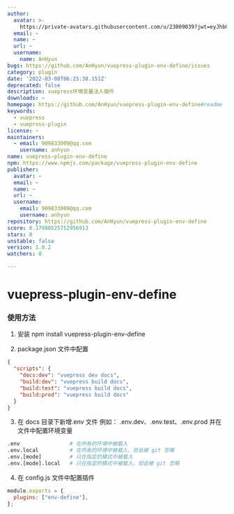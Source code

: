 ```yaml
---
author:
  avatar: >-
    https://private-avatars.githubusercontent.com/u/23009039?jwt=eyJhbGciOiJIUzI1NiIsInR5cCI6IkpXVCJ9.eyJpc3MiOiJnaXRodWIuY29tIiwiYXVkIjoicmF3LmdpdGh1YnVzZXJjb250ZW50LmNvbSIsImtleSI6ImtleTEiLCJleHAiOjE3MzQ2NzQxNjAsIm5iZiI6MTczNDY3Mjk2MCwicGF0aCI6Ii91LzIzMDA5MDM5In0.TK0eB6GOoc36w8cvsbiT75sfxXyDdBBuwbYNOLnMsUU&v=4
  email: ~
  name: ~
  url: ~
  username:
    name: AnHyun
bugs: https://github.com/AnHyun/vuepress-plugin-env-define/issues
category: plugin
date: '2022-03-08T06:25:38.151Z'
deprecated: false
description: vuepress环境变量注入插件
downloads: ~
homepage: https://github.com/AnHyun/vuepress-plugin-env-define#readme
keywords:
  - vuepress
  - vuepress-plugin
license: ~
maintainers:
  - email: 909833009@qq.com
    username: anhyun
name: vuepress-plugin-env-define
npm: https://www.npmjs.com/package/vuepress-plugin-env-define
publisher:
  avatar: ~
  email: ~
  name: ~
  url: ~
  username:
    email: 909833009@qq.com
    username: anhyun
repository: https://github.com/AnHyun/vuepress-plugin-env-define
score: 0.17980525752956913
stars: 0
unstable: false
version: 1.0.2
watchers: 0

---
```


# vuepress-plugin-env-define

### 使用方法

1. 安装
   npm install vuepress-plugin-env-define

2. package.json 文件中配置

```json
{
  "scripts": {
    "docs:dev": "vuepress dev docs",
    "build:dev": "vuepress build docs",
    "build:test": "vuepress build docs",
    "build:prod": "vuepress build docs"
  }
}
```

3. 在 docs 目录下新增.env 文件
   例如： .env.dev、.env.test、.env.prod 并在文件中配置环境变量

```sh
.env                # 在所有的环境中被载入
.env.local          # 在所有的环境中被载入，但会被 git 忽略
.env.[mode]         # 只在指定的模式中被载入
.env.[mode].local   # 只在指定的模式中被载入，但会被 git 忽略
```

4. 在 config.js 文件中配置插件

```js
module.exports = {
  plugins: ["env-define"],
};
```
